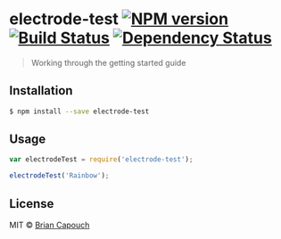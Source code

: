 # electrode-test [![NPM version][npm-image]][npm-url] [![Build Status][travis-image]][travis-url] [![Dependency Status][daviddm-image]][daviddm-url]
> Working through the getting started guide

## Installation

```sh
$ npm install --save electrode-test
```

## Usage

```js
var electrodeTest = require('electrode-test');

electrodeTest('Rainbow');
```
## License

MIT © [Brian Capouch](https://www.scene-history.org)


[npm-image]: https://badge.fury.io/js/electrode-test.svg
[npm-url]: https://npmjs.org/package/electrode-test
[travis-image]: https://travis-ci.org/capouch/electrode-test.svg?branch=master
[travis-url]: https://travis-ci.org/capouch/electrode-test
[daviddm-image]: https://david-dm.org/capouch/electrode-test.svg?theme=shields.io
[daviddm-url]: https://david-dm.org/capouch/electrode-test
